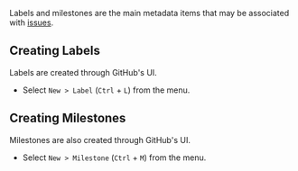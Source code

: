 Labels and milestones are the main metadata items that may be associated with [issues](Issues).

## Creating Labels <a name="labels"></a>

Labels are created through GitHub's UI.

- Select `New > Label` (`Ctrl` + `L`) from the menu.

## Creating Milestones <a name="milestones"></a>

Milestones are also created through GitHub's UI.

- Select `New > Milestone` (`Ctrl` + `M`) from the menu.